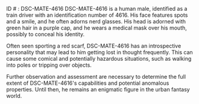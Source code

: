 ID # : DSC-MATE-4616
DSC-MATE-4616 is a human male, identified as a train driver with an identification number of 4616. His face features spots and a smile, and he often adorns nerd glasses. His head is adorned with green hair in a purple cap, and he wears a medical mask over his mouth, possibly to conceal his identity.

Often seen sporting a red scarf, DSC-MATE-4616 has an introspective personality that may lead to him getting lost in thought frequently. This can cause some comical and potentially hazardous situations, such as walking into poles or tripping over objects.

Further observation and assessment are necessary to determine the full extent of DSC-MATE-4616's capabilities and potential anomalous properties. Until then, he remains an enigmatic figure in the urban fantasy world.